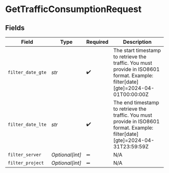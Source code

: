 # GetTrafficConsumptionRequest


## Fields

| Field                                                                                                                            | Type                                                                                                                             | Required                                                                                                                         | Description                                                                                                                      |
| -------------------------------------------------------------------------------------------------------------------------------- | -------------------------------------------------------------------------------------------------------------------------------- | -------------------------------------------------------------------------------------------------------------------------------- | -------------------------------------------------------------------------------------------------------------------------------- |
| `filter_date_gte`                                                                                                                | *str*                                                                                                                            | :heavy_check_mark:                                                                                                               | The start timestamp to retrieve the traffic. You must provide in ISO8601 format. Example: filter[date][gte]=2024-04-01T00:00:00Z |
| `filter_date_lte`                                                                                                                | *str*                                                                                                                            | :heavy_check_mark:                                                                                                               | The end timestamp to retrieve the traffic. You must provide in ISO8601 format. Example: filter[date][gte]=2024-04-31T23:59:59Z   |
| `filter_server`                                                                                                                  | *Optional[int]*                                                                                                                  | :heavy_minus_sign:                                                                                                               | N/A                                                                                                                              |
| `filter_project`                                                                                                                 | *Optional[int]*                                                                                                                  | :heavy_minus_sign:                                                                                                               | N/A                                                                                                                              |